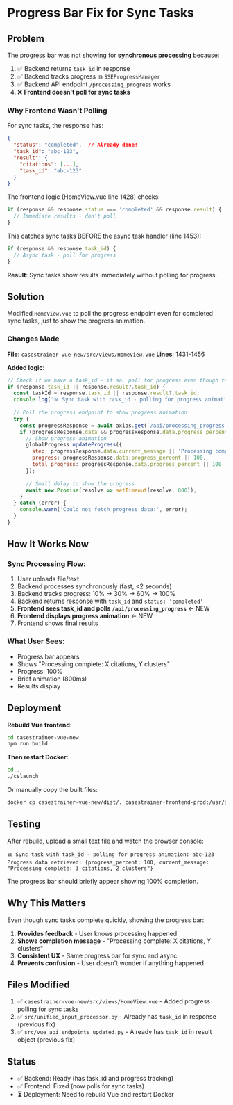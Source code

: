 # Progress Bar Fix for Sync Tasks

## Problem

The progress bar was not showing for **synchronous processing** because:

1. ✅ Backend returns `task_id` in response
2. ✅ Backend tracks progress in `SSEProgressManager`
3. ✅ Backend API endpoint `/processing_progress` works
4. ❌ **Frontend doesn't poll for sync tasks**

### Why Frontend Wasn't Polling

For sync tasks, the response has:
```json
{
  "status": "completed",  // Already done!
  "task_id": "abc-123",
  "result": {
    "citations": [...],
    "task_id": "abc-123"
  }
}
```

The frontend logic (HomeView.vue line 1428) checks:
```javascript
if (response && response.status === 'completed' && response.result) {
  // Immediate results - don't poll
}
```

This catches sync tasks BEFORE the async task handler (line 1453):
```javascript
if (response && response.task_id) {
  // Async task - poll for progress
}
```

**Result**: Sync tasks show results immediately without polling for progress.

## Solution

Modified `HomeView.vue` to poll the progress endpoint even for completed sync tasks, just to show the progress animation.

### Changes Made

**File**: `casestrainer-vue-new/src/views/HomeView.vue`
**Lines**: 1431-1456

**Added logic**:
```javascript
// Check if we have a task_id - if so, poll for progress even though task is complete
if (response.task_id || response.result?.task_id) {
  const taskId = response.task_id || response.result?.task_id;
  console.log('📊 Sync task with task_id - polling for progress animation:', taskId);
  
  // Poll the progress endpoint to show progress animation
  try {
    const progressResponse = await axios.get(`/api/processing_progress?request_id=${taskId}`);
    if (progressResponse.data && progressResponse.data.progress_percent !== undefined) {
      // Show progress animation
      globalProgress.updateProgress({
        step: progressResponse.data.current_message || 'Processing complete',
        progress: progressResponse.data.progress_percent || 100,
        total_progress: progressResponse.data.progress_percent || 100
      });
      
      // Small delay to show the progress
      await new Promise(resolve => setTimeout(resolve, 800));
    }
  } catch (error) {
    console.warn('Could not fetch progress data:', error);
  }
}
```

## How It Works Now

### Sync Processing Flow:
1. User uploads file/text
2. Backend processes synchronously (fast, <2 seconds)
3. Backend tracks progress: 10% → 30% → 60% → 100%
4. Backend returns response with `task_id` and `status: 'completed'`
5. **Frontend sees task_id and polls `/api/processing_progress`** ← NEW
6. **Frontend displays progress animation** ← NEW
7. Frontend shows final results

### What User Sees:
- Progress bar appears
- Shows "Processing complete: X citations, Y clusters"
- Progress: 100%
- Brief animation (800ms)
- Results display

## Deployment

**Rebuild Vue frontend:**
```bash
cd casestrainer-vue-new
npm run build
```

**Then restart Docker:**
```bash
cd ..
./cslaunch
```

Or manually copy the built files:
```bash
docker cp casestrainer-vue-new/dist/. casestrainer-frontend-prod:/usr/share/nginx/html/
```

## Testing

After rebuild, upload a small text file and watch the browser console:
```
📊 Sync task with task_id - polling for progress animation: abc-123
Progress data retrieved: {progress_percent: 100, current_message: "Processing complete: 3 citations, 2 clusters"}
```

The progress bar should briefly appear showing 100% completion.

## Why This Matters

Even though sync tasks complete quickly, showing the progress bar:
1. **Provides feedback** - User knows processing happened
2. **Shows completion message** - "Processing complete: X citations, Y clusters"
3. **Consistent UX** - Same progress bar for sync and async
4. **Prevents confusion** - User doesn't wonder if anything happened

## Files Modified

1. ✅ `casestrainer-vue-new/src/views/HomeView.vue` - Added progress polling for sync tasks
2. ✅ `src/unified_input_processor.py` - Already has `task_id` in response (previous fix)
3. ✅ `src/vue_api_endpoints_updated.py` - Already has `task_id` in result object (previous fix)

## Status

- ✅ Backend: Ready (has task_id and progress tracking)
- ✅ Frontend: Fixed (now polls for sync tasks)
- ⏳ Deployment: Need to rebuild Vue and restart Docker
